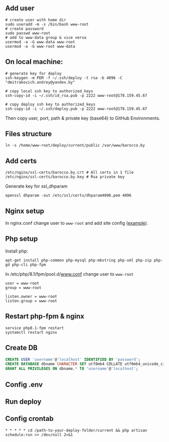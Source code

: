 ## Add user
```shell
# create user with home dir
sudo useradd -m -s /bin/bash www-root
# create password
sudo passwd www-root
# add to www-data group & vice versa
usermod -a -G www-data www-root
usermod -a -G www-root www-data
```


## On local machine:
```shell
# generate key for deploy
ssh-keygen -m PEM -f ~/.ssh/deploy -t rsa -b 4096 -C "dmitrakovich.andrey@yandex.by" 

# copy local ssh key to authorized_keys
ssh-copy-id -i ~/.ssh/id_rsa.pub -p 2222 www-root@178.159.45.67

# copy deploy ssh key to authorized_keys
ssh-copy-id -i ~/.ssh/deploy.pub -p 2222 www-root@178.159.45.67
```
Then copy user, port, path & private key (base64) to GitHub Environments.


## Files structure
```shell
ln -s /home/www-root/deploy/current/public /var/www/barocco.by
```


## Add certs
```shell 
/etc/nginx/ssl-certs/barocco.by.crt # All certs in 1 file 
/etc/nginx/ssl-certs/barocco.by.key # Rsa private key
```
Generate key for ssl_dhparam
```shell
openssl dhparam -out /etc/ssl/certs/dhparam4096.pem 4096
```


## Nginx setup
In nginx.conf change user to `www-root` and add site config ([example](https://github.com/dmitrakovich/shop.test/blob/master/docs/nginx.conf.md)).


## Php setup
Install php:
```shell
apt-get install php-common php-mysql php-mbstring php-xml php-zip php-gd php-cli php-fpm
```
In /etc/php/8.1/fpm/pool.d/www.conf change user to `www-root`
```properties
user = www-root
group = www-root

listen.owner = www-root
listen.group = www-root
```

## Restart php-fpm & nginx
```shell
service php8.1-fpm restart
systemctl restart nginx
```

## Create DB
```sql
CREATE USER 'username'@'localhost' IDENTIFIED BY 'password';
CREATE DATABASE dbname CHARACTER SET utf8mb4 COLLATE utf8mb4_unicode_ci;
GRANT ALL PRIVILEGES ON dbname.* TO 'username'@'localhost';
```


## Config .env


## Run deploy


## Config crontab
```
* * * * * cd /path-to-your-deploy-folder/current && php artisan schedule:run >> /dev/null 2>&1
```
